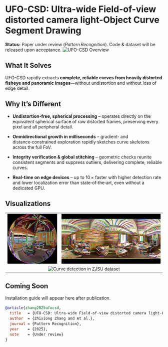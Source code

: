 # UFO-CSD: Ultra-wide Field-of-view distorted camera light-Object Curve Segment Drawing
**Status:** Paper under review (*Pattern Recognition*). Code & dataset will be released upon acceptance.
![UFO-CSD Overview](./Figures/UFO-CSD_overview_EN.png)

## What It Solves

UFO-CSD rapidly extracts **complete, reliable curves from heavily distorted fisheye and panoramic images**—without undistortion and without loss of edge detail.

## Why It’s Different

* **Undistortion‑free, spherical processing** – operates directly on the equivalent spherical surface of raw distorted frames, preserving every pixel and all peripheral detail.

* **Omnidirectional growth in milliseconds** – gradient‑ and distance‑constrained exploration rapidly sketches curve skeletons across the full FoV.

* **Integrity verification & global stitching** – geometric checks reunite consistent segments and suppress outliers, delivering complete, reliable curves.

* **Real‑time on edge devices** – up to 10 × faster with higher detection rate and lower localization error than state‑of‑the‑art, even without a dedicated GPU.

## Visualizations
<table>
  <tr>
    <td><img src="./Figures/fish-lo-result.png" alt="Light-object curve detection in fisheye image" /></td>
    <td><img src="./Figures/pano-lo-result.jpg" alt="Light-object curve detection in panoramic image" /></td>
  </tr>
  <tr>
    <td colspan="2" align="center">
      <img src="./Figures/ZJSU-results.png" alt="Curve detection in ZJSU dataset" />
    </td>
  </tr>
</table>

## Coming Soon

Installation guide will appear here after publication.

```bibtex
@article{zhang2025ufocsd,
  title   = {UFO-CSD: Ultra-wide Field-of-view distorted camera light-Object Curve Segment Drawing},
  author  = {Zhixiong Zhang and et al.},
  journal = {Pattern Recognition},
  year    = {2025},
  note    = {Under review}
}
```
